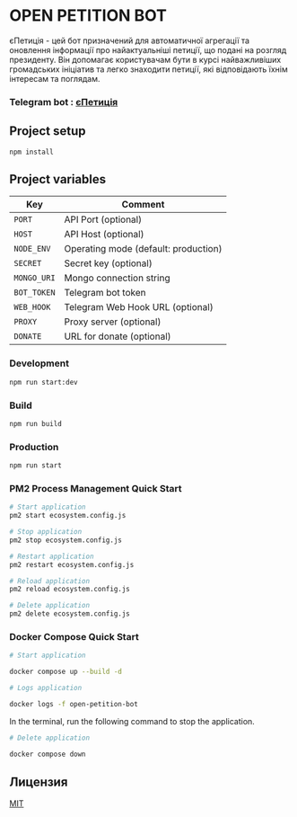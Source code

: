 # OPEN PETITION BOT

єПетиція - цей бот призначений для автоматичної агрегації та оновлення інформації про найактуальніші петиції, що подані на розгляд президенту. Він допомагає користувачам бути в курсі найважливіших громадських ініціатив та легко знаходити петиції, які відповідають їхнім інтересам та поглядам.

### Telegram bot : [єПетиція](https://t.me/OpenPetitionBot)

## Project setup

```
npm install
```

## Project variables

| Key         | Comment                              |
| ----------- | ------------------------------------ |
| `PORT`      | API Port (optional)                  |
| `HOST`      | API Host (optional)                  |
| `NODE_ENV`  | Operating mode (default: production) |
| `SECRET`    | Secret key (optional)                |
| `MONGO_URI` | Mongo connection string              |
| `BOT_TOKEN` | Telegram bot token                   |
| `WEB_HOOK`  | Telegram Web Hook URL (optional)     |
| `PROXY`     | Proxy server (optional)              |
| `DONATE`    | URL for donate (optional)            |

### Development

```bash
npm run start:dev
```

### Build

```bash
npm run build
```

### Production

```bash
npm run start
```

### PM2 Process Management Quick Start

```bash
# Start application
pm2 start ecosystem.config.js

# Stop application
pm2 stop ecosystem.config.js

# Restart application
pm2 restart ecosystem.config.js

# Reload application
pm2 reload ecosystem.config.js

# Delete application
pm2 delete ecosystem.config.js
```

### Docker Compose Quick Start

```bash
# Start application

docker compose up --build -d
```

```bash
# Logs application

docker logs -f open-petition-bot
```

In the terminal, run the following command to stop the application.

```bash
# Delete application

docker compose down
```

## Лицензия

[MIT](LICENSE)
